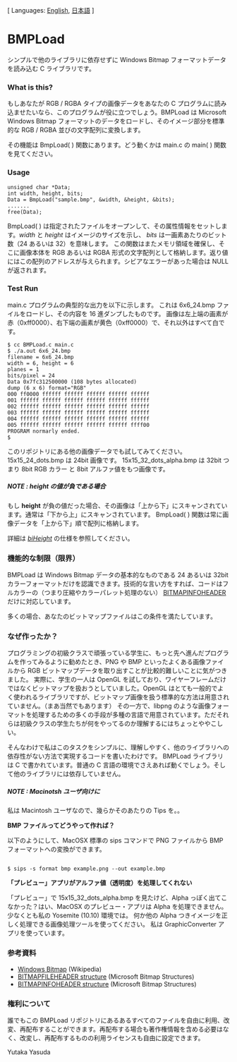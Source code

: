 [ Languages: [English](README.md), [日本語](README-ja.md) ]

# BMPLoad

シンプルで他のライブラリに依存せずに Windows Bitmap フォーマットデータを読み込む C ライブラリです。

### What is this?

もしあなたが RGB / RGBA タイプの画像データをあなたの C プログラムに読み込ませたいなら、このプログラムが役に立つでしょう。BMPLoad は Microsoft Windows Bitmap フォーマットのデータをロードし、そのイメージ部分を標準的な RGB / RGBA 並びの文字配列に変換します。

その機能は BmpLoad( ) 関数にあります。どう動くかは main.c の main( ) 関数を見てください。

### Usage

<pre><code>unsigned char *Data;
int width, height, bits;
Data = BmpLoad("sample.bmp", &width, &height, &bits);
.......
free(Data);
</code></pre>

BmpLoad( ) は指定されたファイルをオープンして、その属性情報をセットします。_width_ と _height_ はイメージのサイズを示し、 _bits_ は一画素あたりのビット数（24 あるいは 32）を意味します。
この関数はまたメモリ領域を確保し、そこに画像本体を RGB あるいは RGBA 形式の文字配列として格納します。返り値にはこの配列のアドレスが与えられます。シビアなエラーがあった場合は NULL が返されます。

### Test Run 

main.c プログラムの典型的な出力を以下に示します。
これは 6x6_24.bmp ファイルをロードし、その内容を 16 進ダンプしたものです。
画像は左上端の画素が赤（0xff0000）、右下端の画素が黄色（0xff0000）で、それ以外はすべて白です。

<pre><code>$ cc BMPLoad.c main.c
$ ./a.out 6x6_24.bmp 
filename = 6x6_24.bmp
width = 6, height = 6
planes = 1
bits/pixel = 24
Data 0x7fc312500000 (108 bytes allocated)
dump (6 x 6) format="RGB"
000 ff0000 ffffff ffffff ffffff ffffff ffffff
001 ffffff ffffff ffffff ffffff ffffff ffffff
002 ffffff ffffff ffffff ffffff ffffff ffffff
003 ffffff ffffff ffffff ffffff ffffff ffffff
004 ffffff ffffff ffffff ffffff ffffff ffffff
005 ffffff ffffff ffffff ffffff ffffff ffff00
PROGRAM normarly ended.
$
</code></pre>

このリポジトリにある他の画像データでも試してみてください。
15x15_24_dots.bmp は 24bit 画像です。
15x15_32_dots_alpha.bmp は 32bit つまり 8bit RGB カラー と 8bit アルファ値をもつ画像です。

##### NOTE : _height_ の値が負である場合

もし **height** が負の値だった場合、その画像は「上から下」にスキャンされています。通常は「下から上」にスキャンされています。
BmpLoad( ) 関数は常に画像データを「上から下」順で配列に格納します。

詳細は [_biHeight_](https://msdn.microsoft.com/en-us/library/dd183376.aspx) の仕様を参照してください。

### 機能的な制限（限界）

BMPLoad は Windows Bitmap データの基本的なものである 24 あるいは 32bit カラーフォーマットだけを認識できます。技術的な言い方をすれば、コードはフルカラーの（つまり圧縮やカラーパレット処理のない） [BITMAPINFOHEADER](https://wikipedia.org/wiki/Windows_bitmap#BITMAPINFOHEADER) だけに対応しています。

多くの場合、あなたのビットマップファイルはこの条件を満たしています。

### なぜ作ったか？

プログラミングの初級クラスで頑張っている学生に、もっと先へ進んだプログラムを作ってみるように勧めたとき、PNG や BMP といったよくある画像ファイルから RGB ビットマップデータを取り出すことが比較的難しいことに気がつきました。
実際に、学生の一人は OpenGL を試しており、ワイヤーフレームだけではなくビットマップを扱おうとしていました。OpenGL はとても一般的でよく使われるライブラリですが、ビットマップ画像を扱う標準的な方法は用意されていません。（まあ当然でもあります）
その一方で、libpng のような画像フォーマットを処理するための多くの手段が多種の言語で用意されています。ただそれらは初級クラスの学生たちが何をやってるのか理解するにはちょっとややこしい。

そんなわけで私はこのタスクをシンプルに、理解しやすく、他のライブラリへの依存性がない方法で実現するコードを書いたわけです。
BMPLoad ライブラリは C で書かれています。普通の C 言語の環境でさえあれば動くでしょう。そして他のライブラリには依存していません。

##### NOTE : Macinotsh ユーザ向けに

私は Macintosh ユーザなので、幾らかそのあたりの Tips を。。

**BMP ファイルってどうやって作れば？**

以下のようにして、MacOSX 標準の sips コマンドで PNG ファイルから BMP フォーマットへの変換ができます。

<code>
$ sips -s format bmp example.png --out example.bmp
</code>

**「プレビュー」アプリがアルファ値（透明度）を処理してくれない**

「プレビュー」で 15x15_32_dots_alpha.bmp を見たけど、Alpha っぽく出てこなかった？はい、MacOSX のプレビュー・アプリは Alpha を処理できません。少なくとも私の Yosemite (10.10) 環境では。
何か他の Alpha つきイメージを正しく処理できる画像処理ツールを使ってください。
私は GraphicConverter アプリを使っています。

### 参考資料

* [Windows Bitmap](https://ja.wikipedia.org/wiki/Windows_bitmap) (Wikipedia)
* [BITMAPFILEHEADER structure](https://msdn.microsoft.com/en-us/library/dd183374.aspx) (Microsoft Bitmap Structures)
* [BITMAPINFOHEADER structure](https://msdn.microsoft.com/en-us/library/dd183376.aspx) (Microsoft Bitmap Structures)

### 権利について

誰でもこの BMPLoad リポジトリにあるあるすべてのファイルを自由に利用、改変、再配布することができます。再配布する場合も著作権情報を含める必要はなく、改変し、再配布するものの利用ライセンスも自由に設定できます。

Yutaka Yasuda


